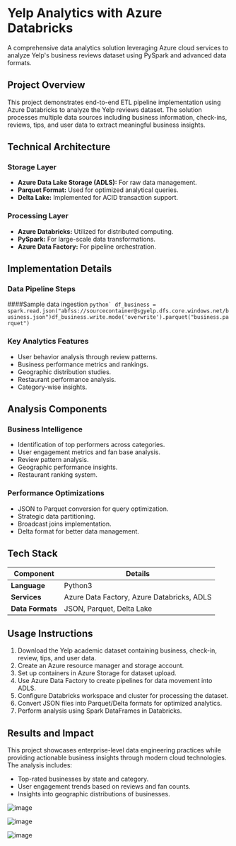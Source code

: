 # Yelp Analytics with Azure Databricks

A comprehensive data analytics solution leveraging Azure cloud services to analyze Yelp's business reviews dataset using PySpark and advanced data formats.

## Project Overview

This project demonstrates end-to-end ETL pipeline implementation using Azure Databricks to analyze the Yelp reviews dataset. The solution processes multiple data sources including business information, check-ins, reviews, tips, and user data to extract meaningful business insights.

## Technical Architecture

### Storage Layer
- **Azure Data Lake Storage (ADLS):** For raw data management.
- **Parquet Format:** Used for optimized analytical queries.
- **Delta Lake:** Implemented for ACID transaction support.

### Processing Layer
- **Azure Databricks:** Utilized for distributed computing.
- **PySpark:** For large-scale data transformations.
- **Azure Data Factory:** For pipeline orchestration.

## Implementation Details

### Data Pipeline Steps

####Sample data ingestion
```python`
df_business = spark.read.json("abfss://sourcecontainer@sgyelp.dfs.core.windows.net/business.json")df_business.write.mode('overwrite').parquet("business.parquet")```

### Key Analytics Features
- User behavior analysis through review patterns.
- Business performance metrics and rankings.
- Geographic distribution studies.
- Restaurant performance analysis.
- Category-wise insights.

## Analysis Components

### Business Intelligence
- Identification of top performers across categories.
- User engagement metrics and fan base analysis.
- Review pattern analysis.
- Geographic performance insights.
- Restaurant ranking system.

### Performance Optimizations
- JSON to Parquet conversion for query optimization.
- Strategic data partitioning.
- Broadcast joins implementation.
- Delta format for better data management.

## Tech Stack

| Component            | Details                                    |
|----------------------|--------------------------------------------|
| **Language**         | Python3                                   |
| **Services**         | Azure Data Factory, Azure Databricks, ADLS|
| **Data Formats**     | JSON, Parquet, Delta Lake                 |

## Usage Instructions

1. Download the Yelp academic dataset containing business, check-in, review, tips, and user data.
2. Create an Azure resource manager and storage account.
3. Set up containers in Azure Storage for dataset upload.
4. Use Azure Data Factory to create pipelines for data movement into ADLS.
5. Configure Databricks workspace and cluster for processing the dataset.
6. Convert JSON files into Parquet/Delta formats for optimized analytics.
7. Perform analysis using Spark DataFrames in Databricks.

## Results and Impact

This project showcases enterprise-level data engineering practices while providing actionable business insights through modern cloud technologies. The analysis includes:
- Top-rated businesses by state and category.
- User engagement trends based on reviews and fan counts.
- Insights into geographic distributions of businesses.


![image](https://user-images.githubusercontent.com/70576003/199231783-c611e6d2-9cf1-4431-85e9-9c048f478b3a.png)  

![image](https://user-images.githubusercontent.com/70576003/199230927-96d39eac-451c-4e75-8d3f-d3ec80120350.png)  

![image](https://user-images.githubusercontent.com/70576003/199231043-2433de8c-ab77-4c47-9455-6da7cd88e0eb.png)



